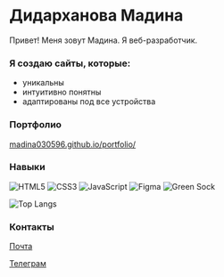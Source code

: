 # Дидарханова Мадина
Привет! Меня зовут Мадина. Я веб-разработчик.

### Я создаю сайты, которые:
- уникальны
- интуитивно понятны
- адаптированы под все устройства

### Портфолио
[madina030596.github.io/portfolio/](https://madina030596.github.io/portfolio/)

### Навыки
![HTML5](https://img.shields.io/badge/html5-%23E34F26.svg?style=for-the-badge&logo=html5&logoColor=white)
![CSS3](https://img.shields.io/badge/css3-%231572B6.svg?style=for-the-badge&logo=css3&logoColor=white)
![JavaScript](https://img.shields.io/badge/javascript-%23323330.svg?style=for-the-badge&logo=javascript&logoColor=%23F7DF1E)
![Figma](https://img.shields.io/badge/figma-%23F24E1E.svg?style=for-the-badge&logo=figma&logoColor=white)
![Green Sock](https://img.shields.io/badge/green%20sock-88CE02?style=for-the-badge&logo=greensock&logoColor=white)


![Top Langs](https://github-readme-stats.vercel.app/api/top-langs/?username=Madina030596)

### Контакты
<a href="mailto:didarhanova.madina@mail.ru?">Почта</a>

[Телеграм](https://t.me/madina030596)
